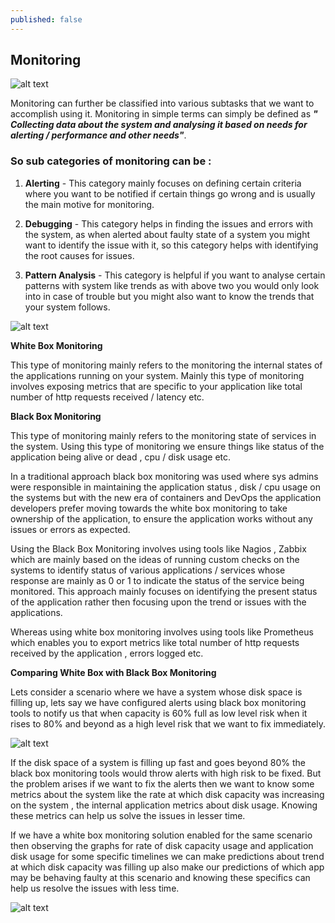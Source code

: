 ```yaml
---
published: false
---
```

## Monitoring

![alt text](https://media-exp1.licdn.com/dms/image/C5612AQGwQQIN4BFt6w/article-cover_image-shrink_423_752/0?e=1598486400&v=beta&t=66y0ToHqkhzEHaetx-nUtXfSAZfHW4NN2krF-xgMAW0)

Monitoring can further be classified into various subtasks that we want to accomplish using it. Monitoring in simple terms can simply be defined as _**" Collecting data about the system and analysing it based on needs for alerting / performance and other needs"**_.




### So sub categories of monitoring can be :

1. **Alerting** - This category mainly focuses on defining certain criteria where you want to be notified if certain things go wrong and is usually the main motive for monitoring.


2. **Debugging** - This category helps in finding the issues and errors with the system, as when alerted about faulty state of a system you might want to identify the issue with it, so this category helps with identifying the root causes for issues.


3. **Pattern Analysis** - This category is helpful if you want to analyse certain patterns with system like trends as with above two you would only look into in case of trouble but you might also want to know the trends that your system follows.


![alt text](https://media-exp1.licdn.com/dms/image/C5612AQGxsfIpwo7Rcg/article-inline_image-shrink_1000_1488/0?e=1598486400&v=beta&t=1Pu1tHnR970wRpzyAHq-6qrghdrgdzVfdp_FzRvpPzs)


**White Box Monitoring**

This type of monitoring mainly refers to the monitoring the internal states of the applications running on your system. Mainly this type of monitoring involves exposing metrics that are specific to your application like total number of http requests received / latency etc.

**Black Box Monitoring**

This type of monitoring mainly refers to the monitoring state of services in the system. Using this type of monitoring we ensure things like status of the application being alive or dead , cpu / disk usage etc.


In a traditional approach black box monitoring was used where sys admins were responsible in maintaining the application status , disk / cpu usage on the systems but with the new era of containers and DevOps the application developers prefer moving towards the white box monitoring to take ownership of the application, to ensure the application works without any issues or errors as expected.


Using the Black Box Monitoring involves using tools like Nagios , Zabbix which are mainly based on the ideas of running custom checks on the systems to identify status of various applications / services whose response are mainly as 0 or 1 to indicate the status of the service being monitored. This approach mainly focuses on identifying the present status of the application rather then focusing upon the trend or issues with the applications.


Whereas using white box monitoring involves using tools like Prometheus which enables you to export metrics like total number of http requests received by the application , errors logged etc.


**Comparing White Box with Black Box Monitoring**


Lets consider a scenario where we have a system whose disk space is filling up, lets say we have configured alerts using black box monitoring tools to notify us that when capacity is 60% full as low level risk when it rises to 80% and beyond as a high level risk that we want to fix immediately.

![alt text](https://media-exp1.licdn.com/dms/image/C5612AQGZxvDw_NAWqw/article-inline_image-shrink_1500_2232/0?e=1598486400&v=beta&t=aaDKaUbNV25t0etyvvX9u7OS-Q9EaLWzHJwg6vAAS6E)

If the disk space of a system is filling up fast and goes beyond 80% the black box monitoring tools would throw alerts with high risk to be fixed. But the problem arises if we want to fix the alerts then we want to know some metrics about the system like the rate at which disk capacity was increasing on the system , the internal application metrics about disk usage. Knowing these metrics can help us solve the issues in lesser time.


If we have a white box monitoring solution enabled for the same scenario then observing the graphs for rate of disk capacity usage and application disk usage for some specific timelines we can make predictions about trend at which disk capacity was filling up also make our predictions of which app may be behaving faulty at this scenario and knowing these specifics can help us resolve the issues with less time.

![alt text](https://media-exp1.licdn.com/dms/image/C5612AQHn-U7UciRW_w/article-inline_image-shrink_1000_1488/0?e=1598486400&v=beta&t=DtBd0Ro5sD7huc4cjIejTQLJSno8GVhw0QsDc9plPps)